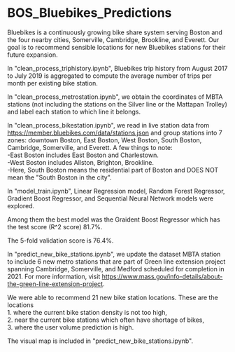 # BOS_Bluebikes_Predictions

Bluebikes is a continuously growing bike share system serving Boston and the four nearby cities, Somerville, Cambridge, Brookline, and Everett. Our goal is to recommend sensible locations for new Bluebikes stations for their future expansion. 

In "clean_process_triphistory.ipynb", Bluebikes trip history from August 2017 to July 2019 is aggregated to compute the average number of trips per month per existing bike station. 

In "clean_process_metrostation.ipynb", we obtain the coordinates of MBTA stations (not including the stations on the Silver line or the Mattapan Trolley) and label each station to which line it belongs. 

In "clean_process_bikestation.ipynb", we read in live station data from https://member.bluebikes.com/data/stations.json and group stations into 7 zones: downtown Boston, East Boston, West Boston, South Boston, Cambridge, Somerville, and Everett.
A few things to note: <br />
-East Boston includes East Boston and Charlestown.<br />
-West Boston includes Allston, Brighton, Brookline.<br />
-Here, South Boston means the residential part of Boston and DOES NOT mean the "South Boston in the city".

In "model_train.ipynb", Linear Regression model, Random Forest Regressor, Gradient Boost Regressor, and Sequential Neural Network models were explored. 

Among them the best model was the Graident Boost Regressor which has the test score (R^2 score) 81.7%. 

The 5-fold validation score is 76.4%. 

In "predict_new_bike_stations.ipynb", we update the dataset MBTA station to include 6 new metro stations that are part of Green line extension project spanning Cambridge, Somerville, and Medford scheduled for completion in 2021. For more information, visit https://www.mass.gov/info-details/about-the-green-line-extension-project. 

We were able to recommend 21 new bike station locations. These are the locations <br /> 1. where the current bike station density is not too high, <br /> 2. near the current bike stations which often have shortage of bikes,<br /> 3. where the user volume prediction is high. 

The visual map is included in "predict_new_bike_stations.ipynb".  

